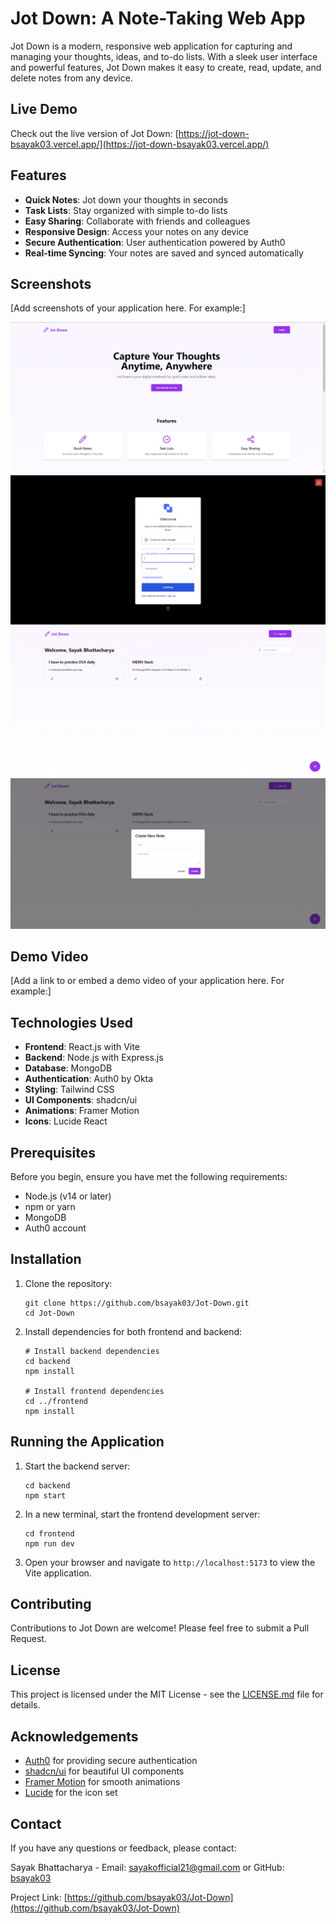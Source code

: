 # Jot Down: A Note-Taking Web App

Jot Down is a modern, responsive web application for capturing and managing your thoughts, ideas, and to-do lists. With a sleek user interface and powerful features, Jot Down makes it easy to create, read, update, and delete notes from any device.

## Live Demo

Check out the live version of Jot Down: [https://jot-down-bsayak03.vercel.app/](https://jot-down-bsayak03.vercel.app/)

## Features

- **Quick Notes**: Jot down your thoughts in seconds
- **Task Lists**: Stay organized with simple to-do lists
- **Easy Sharing**: Collaborate with friends and colleagues
- **Responsive Design**: Access your notes on any device
- **Secure Authentication**: User authentication powered by Auth0
- **Real-time Syncing**: Your notes are saved and synced automatically

## Screenshots

[Add screenshots of your application here. For example:]

![Jot Down Homepage](screenshots/homepage.png)
![Jot Down Login](screenshots/loginpage.png)
![Jot Down Dashboard](screenshots/dashboardpage.png)
![Jot Down Create New Note](screenshots/createnewnote.png)

## Demo Video

[Add a link to or embed a demo video of your application here. For example:]

<!-- [![Jot Down Demo Video](path/to/video-thumbnail.png)](https://youtu.be/your-video-id) -->

## Technologies Used

- **Frontend**: React.js with Vite
- **Backend**: Node.js with Express.js
- **Database**: MongoDB
- **Authentication**: Auth0 by Okta
- **Styling**: Tailwind CSS
- **UI Components**: shadcn/ui
- **Animations**: Framer Motion
- **Icons**: Lucide React

## Prerequisites

Before you begin, ensure you have met the following requirements:

- Node.js (v14 or later)
- npm or yarn
- MongoDB
- Auth0 account

## Installation

1. Clone the repository:

   ```
   git clone https://github.com/bsayak03/Jot-Down.git
   cd Jot-Down
   ```

2. Install dependencies for both frontend and backend:

   ```
   # Install backend dependencies
   cd backend
   npm install

   # Install frontend dependencies
   cd ../frontend
   npm install
   ```

## Running the Application

1. Start the backend server:

   ```
   cd backend
   npm start
   ```

2. In a new terminal, start the frontend development server:

   ```
   cd frontend
   npm run dev
   ```

3. Open your browser and navigate to `http://localhost:5173` to view the Vite application.

## Contributing

Contributions to Jot Down are welcome! Please feel free to submit a Pull Request.

## License

This project is licensed under the MIT License - see the [LICENSE.md](LICENSE.md) file for details.

## Acknowledgements

- [Auth0](https://auth0.com/) for providing secure authentication
- [shadcn/ui](https://ui.shadcn.com/) for beautiful UI components
- [Framer Motion](https://www.framer.com/motion/) for smooth animations
- [Lucide](https://lucide.dev/) for the icon set

## Contact

If you have any questions or feedback, please contact:

Sayak Bhattacharya - Email: sayakofficial21@gmail.com or GitHub: [bsayak03](https://github.com/bsayak03)

Project Link: [https://github.com/bsayak03/Jot-Down](https://github.com/bsayak03/Jot-Down)
